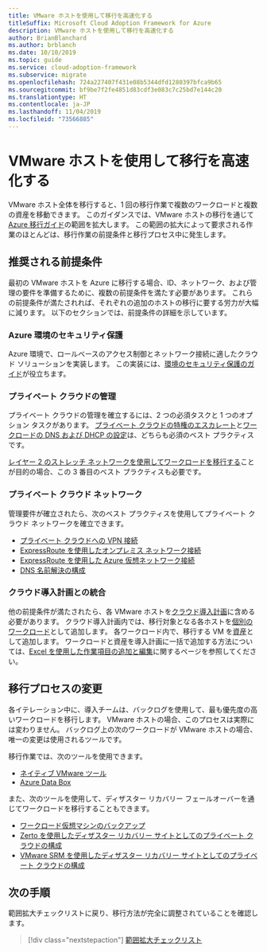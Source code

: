 ```yaml
---
title: VMware ホストを使用して移行を高速化する
titleSuffix: Microsoft Cloud Adoption Framework for Azure
description: VMware ホストを使用して移行を高速化する
author: BrianBlanchard
ms.author: brblanch
ms.date: 10/10/2019
ms.topic: guide
ms.service: cloud-adoption-framework
ms.subservice: migrate
ms.openlocfilehash: 724a227407f431e08b5344dfd1280397bfca9b65
ms.sourcegitcommit: bf9be7f2fe4851d83cdf3e083c7c25bd7e144c20
ms.translationtype: HT
ms.contentlocale: ja-JP
ms.lasthandoff: 11/04/2019
ms.locfileid: "73566885"
---
```

# <a name="accelerate-migration-with-vmware-hosts"></a>VMware ホストを使用して移行を高速化する

VMware ホスト全体を移行すると、1 回の移行作業で複数のワークロードと複数の資産を移動できます。 このガイダンスでは、VMware ホストの移行を通じて [Azure 移行ガイド](../azure-migration-guide/index.md)の範囲を拡大します。 この範囲の拡大によって要求される作業のほとんどは、移行作業の前提条件と移行プロセス中に発生します。

## <a name="suggested-prerequisites"></a>推奨される前提条件

最初の VMware ホストを Azure に移行する場合、ID、ネットワーク、および管理の要件を準備するために、複数の前提条件を満たす必要があります。 これらの前提条件が満たされれば、それぞれの追加のホストの移行に要する労力が大幅に減ります。 以下のセクションでは、前提条件の詳細を示しています。

### <a name="secure-your-azure-environment"></a>Azure 環境のセキュリティ保護

Azure 環境で、ロールベースのアクセス制御とネットワーク接続に適したクラウド ソリューションを実装します。 この実装には、[環境のセキュリティ保護のガイド](https://docs.microsoft.com/azure/vmware-cloudsimple/private-cloud-secure?toc=https://docs.microsoft.com/azure/cloud-adoption-framework/toc.json&bc=https://docs.microsoft.com/azure/cloud-adoption-framework/_bread/toc.json)が役立ちます。

### <a name="private-cloud-management"></a>プライベート クラウドの管理

プライベート クラウドの管理を確立するには、2 つの必須タスクと 1 つのオプション タスクがあります。 [プライベート クラウドの特権のエスカレート](https://docs.microsoft.com/azure/vmware-cloudsimple/escalate-privileges?toc=https://docs.microsoft.com/azure/cloud-adoption-framework/toc.json&bc=https://docs.microsoft.com/azure/cloud-adoption-framework/_bread/toc.json)と[ワークロードの DNS および DHCP の設定](https://docs.microsoft.com/azure/vmware-cloudsimple/dns-dhcp-setup?toc=https://docs.microsoft.com/azure/cloud-adoption-framework/toc.json&bc=https://docs.microsoft.com/azure/cloud-adoption-framework/_bread/toc.json)は、どちらも必須のベスト プラクティスです。

[レイヤー 2 のストレッチ ネットワークを使用してワークロードを移行する](https://docs.microsoft.com/azure/vmware-cloudsimple/migration-layer-2-vpn?toc=https://docs.microsoft.com/azure/cloud-adoption-framework/toc.json&bc=https://docs.microsoft.com/azure/cloud-adoption-framework/_bread/toc.json)ことが目的の場合、この 3 番目のベスト プラクティスも必要です。

### <a name="private-cloud-networking"></a>プライベート クラウド ネットワーク

管理要件が確立されたら、次のベスト プラクティスを使用してプライベート クラウド ネットワークを確立できます。

- [プライベート クラウドへの VPN 接続](https://docs.microsoft.com/azure/vmware-cloudsimple/set-up-vpn?toc=https://docs.microsoft.com/azure/cloud-adoption-framework/toc.json&bc=https://docs.microsoft.com/azure/cloud-adoption-framework/_bread/toc.json)
- [ExpressRoute を使用したオンプレミス ネットワーク接続](https://docs.microsoft.com/azure/vmware-cloudsimple/on-premises-connection?toc=https://docs.microsoft.com/azure/cloud-adoption-framework/toc.json&bc=https://docs.microsoft.com/azure/cloud-adoption-framework/_bread/toc.json)
- [ExpressRoute を使用した Azure 仮想ネットワーク接続](https://docs.microsoft.com/azure/vmware-cloudsimple/azure-expressroute-connection?toc=https://docs.microsoft.com/azure/cloud-adoption-framework/toc.json&bc=https://docs.microsoft.com/azure/cloud-adoption-framework/_bread/toc.json)
- [DNS 名前解決の構成](https://docs.microsoft.com/azure/vmware-cloudsimple/on-premises-dns-setup?toc=https://docs.microsoft.com/azure/cloud-adoption-framework/toc.json&bc=https://docs.microsoft.com/azure/cloud-adoption-framework/_bread/toc.json)

### <a name="integration-with-the-cloud-adoption-plan"></a>クラウド導入計画との統合

他の前提条件が満たされたら、各 VMware ホストを[クラウド導入計画](../../plan/template.md)に含める必要があります。 クラウド導入計画内では、移行対象となる各ホストを[個別のワークロード](../../plan/workloads.md)として追加します。 各ワークロード内で、移行する VM を[資産](../../plan/workloads.md)として追加します。 ワークロードと資産を導入計画に一括で追加する方法については、[Excel を使用した作業項目の追加と編集](https://docs.microsoft.com/azure/devops/boards/backlogs/office/bulk-add-modify-work-items-excel?view=azure-devops)に関するページを参照してください。

## <a name="migrate-process-changes"></a>移行プロセスの変更

各イテレーション中に、導入チームは、バックログを使用して、最も優先度の高いワークロードを移行します。 VMware ホストの場合、このプロセスは実際には変わりません。 バックログ上の次のワークロードが VMware ホストの場合、唯一の変更は使用されるツールです。

移行作業では、次のツールを使用できます。

- [ネイティブ VMware ツール](https://docs.microsoft.com/azure/vmware-cloudsimple/migrate-workloads?toc=https://docs.microsoft.com/azure/cloud-adoption-framework/toc.json&bc=https://docs.microsoft.com/azure/cloud-adoption-framework/_bread/toc.json)
- [Azure Data Box](https://docs.microsoft.com/azure/vmware-cloudsimple/migration-using-azure-data-box?toc=https://docs.microsoft.com/azure/cloud-adoption-framework/toc.json&bc=https://docs.microsoft.com/azure/cloud-adoption-framework/_bread/toc.json)

また、次のツールを使用して、ディザスター リカバリー フェールオーバーを通じてワークロードを移行することもできます。

- [ワークロード仮想マシンのバックアップ](https://docs.microsoft.com/azure/vmware-cloudsimple/backup-workloads-veeam?toc=https://docs.microsoft.com/azure/cloud-adoption-framework/toc.json&bc=https://docs.microsoft.com/azure/cloud-adoption-framework/_bread/toc.json)
- [Zerto を使用したディザスター リカバリー サイトとしてのプライベート クラウドの構成](https://docs.microsoft.com/azure/vmware-cloudsimple/disaster-recovery-zerto?toc=https://docs.microsoft.com/azure/cloud-adoption-framework/toc.json&bc=https://docs.microsoft.com/azure/cloud-adoption-framework/_bread/toc.json)
- [VMware SRM を使用したディザスター リカバリー サイトとしてのプライベート クラウドの構成](https://docs.microsoft.com/azure/vmware-cloudsimple/disaster-recovery-site-recovery-manager?toc=https://docs.microsoft.com/azure/cloud-adoption-framework/toc.json&bc=https://docs.microsoft.com/azure/cloud-adoption-framework/_bread/toc.json)

## <a name="next-steps"></a>次の手順

範囲拡大チェックリストに戻り、移行方法が完全に調整されていることを確認します。

> [!div class="nextstepaction"]
> [範囲拡大チェックリスト](./index.md)
